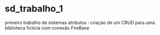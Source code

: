 # sd_trabalho_1
primeiro trabalho de sistemas atributos : criação de um CRUD para uma biblioteca fictícia com conexão FireBase
